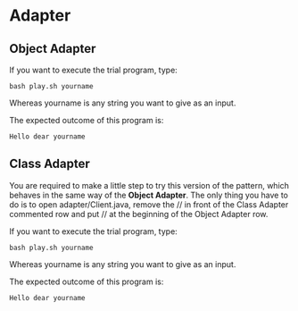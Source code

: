 Adapter
==============

Object Adapter
--------------

If you want to execute the trial program, type:

    bash play.sh yourname

Whereas yourname is any string you want to give as an input.

The expected outcome of this program is:

    Hello dear yourname

Class Adapter
--------------

You are required to make a little step to try this version of the pattern,
which behaves in the same way of the __Object Adapter__. The only thing you
have to do is to open adapter/Client.java, remove the // in front of the
Class Adapter commented row and put // at the beginning of the Object Adapter
row.

If you want to execute the trial program, type:

    bash play.sh yourname

Whereas yourname is any string you want to give as an input.

The expected outcome of this program is:

    Hello dear yourname